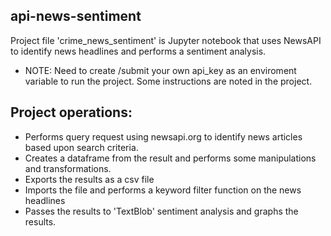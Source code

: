 ## api-news-sentiment
Project file 'crime_news_sentiment' is Jupyter notebook that uses NewsAPI to identify news headlines and performs a sentiment analysis.  
- NOTE: Need to create /submit your own api_key as an enviroment variable to run the project. Some instructions are noted in the project.

## Project operations:
- Performs query request using newsapi.org to identify news articles based upon search criteria.
- Creates a dataframe from the result and performs some manipulations and transformations.
- Exports the results as a csv file
- Imports the file and performs a keyword filter function on the news headlines
- Passes the results to 'TextBlob' sentiment analysis and graphs the results.


